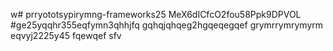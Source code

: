 w# prryototsypirymng-frameworks25
MeX6dICfcO2fou58Ppk9DPVOL
#ge25yqqhr355eqfymn3qhhjfq
gqhqjqhqeg2hgqeqegqef
grymrrymrymyrm
eqvyj2225y45
fqewqef
sfv
